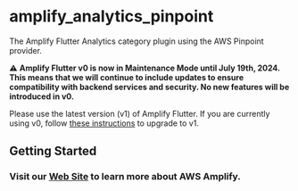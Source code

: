 # amplify_analytics_pinpoint

The Amplify Flutter Analytics category plugin using the AWS Pinpoint provider.

⚠️ **Amplify Flutter v0 is now in Maintenance Mode until July 19th, 2024. This means that we will continue to include updates to ensure compatibility with backend services and security. No new features will be introduced in v0.**

Please use the latest version (v1) of Amplify Flutter. If you are currently using v0, follow [these instructions](https://docs.amplify.aws/lib/project-setup/upgrade-guide/q/platform/flutter/) to upgrade to v1.

## Getting Started

### Visit our [Web Site](https://docs.amplify.aws/) to learn more about AWS Amplify.
